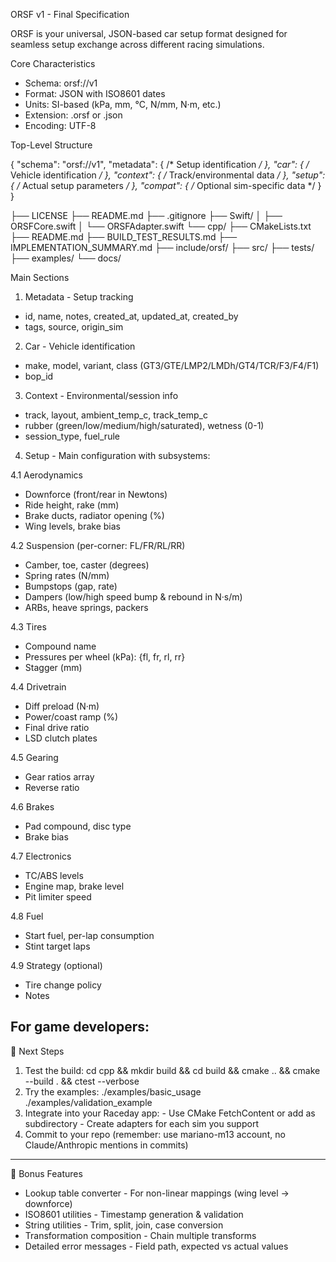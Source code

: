  ORSF v1 - Final Specification

  ORSF is your universal, JSON-based car setup format designed for seamless setup exchange across different racing
  simulations.

  Core Characteristics

  - Schema: orsf://v1
  - Format: JSON with ISO8601 dates
  - Units: SI-based (kPa, mm, °C, N/mm, N·m, etc.)
  - Extension: .orsf or .json
  - Encoding: UTF-8

  Top-Level Structure

  {
    "schema": "orsf://v1",
    "metadata": { /* Setup identification */ },
    "car": { /* Vehicle identification */ },
    "context": { /* Track/environmental data */ },
    "setup": { /* Actual setup parameters */ },
    "compat": { /* Optional sim-specific data */ }
  }


  ├── LICENSE
  ├── README.md
  ├── .gitignore
  ├── Swift/
  │   ├── ORSFCore.swift
  │   └── ORSFAdapter.swift
  └── cpp/
      ├── CMakeLists.txt
      ├── README.md
      ├── BUILD_TEST_RESULTS.md
      ├── IMPLEMENTATION_SUMMARY.md
      ├── include/orsf/
      ├── src/
      ├── tests/
      ├── examples/
      └── docs/


  Main Sections

  1. Metadata - Setup tracking
  - id, name, notes, created_at, updated_at, created_by
  - tags, source, origin_sim

  2. Car - Vehicle identification
  - make, model, variant, class (GT3/GTE/LMP2/LMDh/GT4/TCR/F3/F4/F1)
  - bop_id

  3. Context - Environmental/session info
  - track, layout, ambient_temp_c, track_temp_c
  - rubber (green/low/medium/high/saturated), wetness (0-1)
  - session_type, fuel_rule

  4. Setup - Main configuration with subsystems:

  4.1 Aerodynamics

  - Downforce (front/rear in Newtons)
  - Ride height, rake (mm)
  - Brake ducts, radiator opening (%)
  - Wing levels, brake bias

  4.2 Suspension (per-corner: FL/FR/RL/RR)

  - Camber, toe, caster (degrees)
  - Spring rates (N/mm)
  - Bumpstops (gap, rate)
  - Dampers (low/high speed bump & rebound in N·s/m)
  - ARBs, heave springs, packers

  4.3 Tires

  - Compound name
  - Pressures per wheel (kPa): {fl, fr, rl, rr}
  - Stagger (mm)

  4.4 Drivetrain

  - Diff preload (N·m)
  - Power/coast ramp (%)
  - Final drive ratio
  - LSD clutch plates

  4.5 Gearing

  - Gear ratios array
  - Reverse ratio

  4.6 Brakes

  - Pad compound, disc type
  - Brake bias

  4.7 Electronics

  - TC/ABS levels
  - Engine map, brake level
  - Pit limiter speed

  4.8 Fuel

  - Start fuel, per-lap consumption
  - Stint target laps

  4.9 Strategy (optional)

  - Tire change policy
  - Notes

 
For game developers:
  ---
  🚀 Next Steps

  1. Test the build:
  cd cpp && mkdir build && cd build && cmake .. && cmake --build . && ctest --verbose
  2. Try the examples:
  ./examples/basic_usage
  ./examples/validation_example
  3. Integrate into your Raceday app:
    - Use CMake FetchContent or add as subdirectory
    - Create adapters for each sim you support
  4. Commit to your repo (remember: use mariano-m13 account, no Claude/Anthropic mentions in commits)

  ---
  🎁 Bonus Features

  - Lookup table converter - For non-linear mappings (wing level → downforce)
  - ISO8601 utilities - Timestamp generation & validation
  - String utilities - Trim, split, join, case conversion
  - Transformation composition - Chain multiple transforms
  - Detailed error messages - Field path, expected vs actual values


